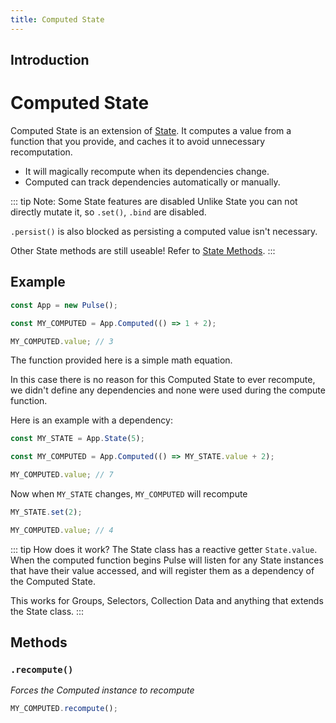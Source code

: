 ```yaml
---
title: Computed State
---
```


## Introduction

# Computed State

Computed State is an extension of [State](./state.md). It computes a value from a function that you provide, and caches it to avoid unnecessary recomputation.

- It will magically recompute when its dependencies change.
- Computed can track dependencies automatically or manually.

::: tip Note: Some State features are disabled
Unlike State you can not directly mutate it, so `.set()`, `.bind` are disabled.

`.persist()` is also blocked as persisting a computed value isn't necessary.

Other State methods are still useable! Refer to [State Methods](./state.md#methods).
:::

## Example

```ts
const App = new Pulse();

const MY_COMPUTED = App.Computed(() => 1 + 2);

MY_COMPUTED.value; // 3
```

The function provided here is a simple math equation.

In this case there is no reason for this Computed State to ever recompute, we didn't define any dependencies and none were used during the compute function.

Here is an example with a dependency:

```ts
const MY_STATE = App.State(5);

const MY_COMPUTED = App.Computed(() => MY_STATE.value + 2);

MY_COMPUTED.value; // 7
```

Now when `MY_STATE` changes, `MY_COMPUTED` will recompute

```ts
MY_STATE.set(2);

MY_COMPUTED.value; // 4
```

::: tip How does it work?
The State class has a reactive getter `State.value`. When the computed function begins Pulse will listen for any State instances that have their value accessed, and will register them as a dependency of the Computed State.

This works for Groups, Selectors, Collection Data and anything that extends the State class.
:::

## Methods

### `.recompute()`

_Forces the Computed instance to recompute_

```typescript
MY_COMPUTED.recompute();
```

